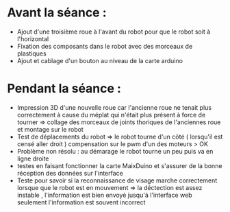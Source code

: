 # Avant la séance :
- Ajout d'une troisième roue à l'avant du robot pour que le robot soit à l'horizontal
- Fixation des composants dans le robot avec des morceaux de plastiques 
- Ajout et cablage d'un bouton au niveau de la carte arduino 

# Pendant la séance : 
- Impression 3D d'une nouvelle roue car l'ancienne roue ne tenait plus correctement à cause du méplat qui n'était plus présent à force de tourner => collage des morceaux de joints thoriques de l'anciennes roue et montage sur le robot
- Test de déplacements du robot => le robot  tourne d'un côté ( lorsqu'il est censé aller droit ) compensation sur le pwm d'un des moteurs > OK
- Problème non résolu : au démarage le robot tourne un peu puis va en ligne droite
- testes en faisant fonctionner la carte MaixDuino et s'assurer de la bonne réception des données sur l'interface
- Teste pour savoir si la reconnaissance de visage marche correctement lorsque que le robot est en mouvement => la déctection est assez instable , l'information est bien envoyé jusqu'à l'interface web seulement l'information est souvent incorrect

	